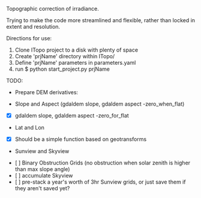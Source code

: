 Topographic correction of irradiance.

Trying to make the code more streamlined and flexible, rather than locked 
in extent and resolution.

Directions for use:
1) Clone ITopo project to a disk with plenty of space
2) Create 'prjName' directory within ITopo/
3) Define 'prjName' parameters in parameters.yaml
4) run $ python start_project.py prjName

TODO:
* Prepare DEM derivatives:
 - Slope and Aspect (gdaldem slope, gdaldem aspect -zero_when_flat)
  + [x] gdaldem slope, gdaldem aspect -zero_for_flat
 - Lat and Lon
  + [x]  Should be a simple function based on geotransforms 
 - Sunview and Skyview 
  + [ ]  Binary Obstruction Grids (no obstruction when solar zenith is higher than max slope angle)
  + [ ]  accumulate Skyview
  + [ ]  pre-stack a year's worth of 3hr Sunview grids, or just save them if they aren't saved yet?